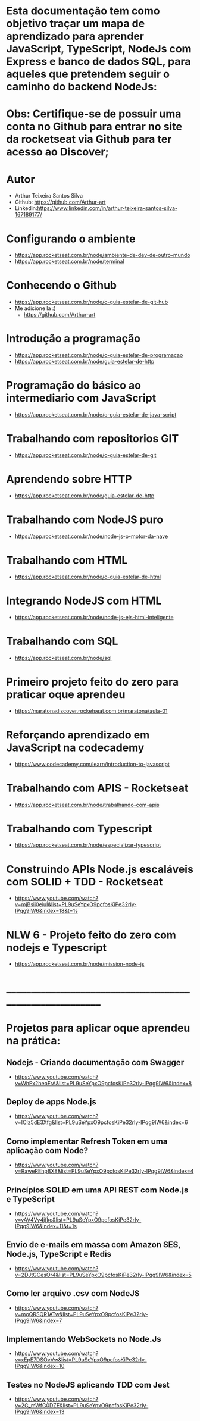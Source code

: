 # Esta documentação tem como objetivo traçar um mapa de aprendizado para aprender JavaScript, TypeScript, NodeJs com Express e banco de dados SQL, para aqueles que pretendem seguir o caminho do backend NodeJs:

# Obs: Certifique-se de possuir uma conta no Github para entrar no site da rocketseat via Github para ter acesso ao Discover;

# Autor 
- Arthur Teixeira Santos Silva
- Github: https://github.com/Arthur-art
- Linkedin:https://www.linkedin.com/in/arthur-teixeira-santos-silva-167189177/


# Configurando o ambiente 
- https://app.rocketseat.com.br/node/ambiente-de-dev-de-outro-mundo
- https://app.rocketseat.com.br/node/terminal

# Conhecendo o Github
- https://app.rocketseat.com.br/node/o-guia-estelar-de-git-hub
- Me adicione la :)
	- https://github.com/Arthur-art

# Introdução a programação
- https://app.rocketseat.com.br/node/o-guia-estelar-de-programacao
- https://app.rocketseat.com.br/node/guia-estelar-de-http

# Programação do básico ao intermediario com JavaScript
- https://app.rocketseat.com.br/node/o-guia-estelar-de-java-script

# Trabalhando com repositorios GIT
- https://app.rocketseat.com.br/node/o-guia-estelar-de-git

# Aprendendo sobre HTTP
- https://app.rocketseat.com.br/node/guia-estelar-de-http

# Trabalhando com NodeJS puro
- https://app.rocketseat.com.br/node/node-js-o-motor-da-nave

# Trabalhando com HTML
- https://app.rocketseat.com.br/node/o-guia-estelar-de-html

# Integrando NodeJS com HTML
- https://app.rocketseat.com.br/node/node-js-ejs-html-inteligente

# Trabalhando com SQL
- https://app.rocketseat.com.br/node/sql

# Primeiro projeto feito do zero para praticar oque aprendeu
- https://maratonadiscover.rocketseat.com.br/maratona/aula-01

# Reforçando aprendizado em JavaScript na codecademy
- https://www.codecademy.com/learn/introduction-to-javascript

# Trabalhando com APIS - Rocketseat
- https://app.rocketseat.com.br/node/trabalhando-com-apis

# Trabalhando com Typescript
- https://app.rocketseat.com.br/node/especializar-typescript

# Construindo APIs Node.js escaláveis com SOLID + TDD - Rocketseat
- https://www.youtube.com/watch?v=mjBsii0eiuI&list=PL9uSeYpxO9pcfosKiPe32rIy-IPqg9IW6&index=18&t=1s

# NLW 6 - Projeto feito do zero com nodejs e Typescript
- https://app.rocketseat.com.br/node/mission-node-js

# ________________________________________________________

# Projetos para aplicar oque aprendeu na prática:

## Nodejs - Criando documentação com Swagger
- https://www.youtube.com/watch?v=WhFx2heoFrA&list=PL9uSeYpxO9pcfosKiPe32rIy-IPqg9IW6&index=8

## Deploy de apps Node.js
- https://www.youtube.com/watch?v=ICIz5dE3Xfg&list=PL9uSeYpxO9pcfosKiPe32rIy-IPqg9IW6&index=6

## Como implementar Refresh Token em uma aplicação com Node? 
- https://www.youtube.com/watch?v=RaweREhpBX8&list=PL9uSeYpxO9pcfosKiPe32rIy-IPqg9IW6&index=4

## Princípios SOLID em uma API REST com Node.js e TypeScript
- https://www.youtube.com/watch?v=vAV4Vy4jfkc&list=PL9uSeYpxO9pcfosKiPe32rIy-IPqg9IW6&index=11&t=1s

## Envio de e-mails em massa com Amazon SES, Node.js, TypeScript e Redis
- https://www.youtube.com/watch?v=2DJtGCesOr4&list=PL9uSeYpxO9pcfosKiPe32rIy-IPqg9IW6&index=5

## Como ler arquivo .csv com NodeJS
- https://www.youtube.com/watch?v=moQRSQR1ATw&list=PL9uSeYpxO9pcfosKiPe32rIy-IPqg9IW6&index=7

## Implementando WebSockets no Node.Js
- https://www.youtube.com/watch?v=xEpE7DSOvVw&list=PL9uSeYpxO9pcfosKiPe32rIy-IPqg9IW6&index=10

## Testes no NodeJS aplicando TDD com Jest
- https://www.youtube.com/watch?v=2G_mWfG0DZE&list=PL9uSeYpxO9pcfosKiPe32rIy-IPqg9IW6&index=13

